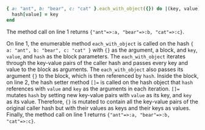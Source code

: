 ```ruby
{ a: "ant", b: "bear", c: "cat" }.each_with_object({}) do |(key, value), hash|
  hash[value] = key
end
```
The method call on line 1 returns `{"ant"=>:a, "bear"=>:b, "cat"=>:c}`.

On line 1, the enumerable method `each_with_object` is called on the hash `{ a: "ant", b: "bear", c: "cat" }` with `{}` as the argument, a block, and `key`, `value`, and `hash` as the block parameters. The `each_with_object` iterates through the key-value pairs of the caller hash and passes every key and value to the block as arguments. The `each_with_object` also passes its argument `{}` to the block, which is then referenced by `hash`. Inside the block, on line 2, the hash setter method `[]=` is called on the hash object that `hash` references with `value` and `key` as the arguments in each iteration. `[]=` mutates `hash` by setting new key-value pairs with `value` as its key, and `key` as its value. Therefore, `{}` is mutated to contain all the key-value pairs of the original caller hash but with their values as keys and their keys as values. Finally, the method call on line 1 returns `{"ant"=>:a, "bear"=>:b, "cat"=>:c}`.